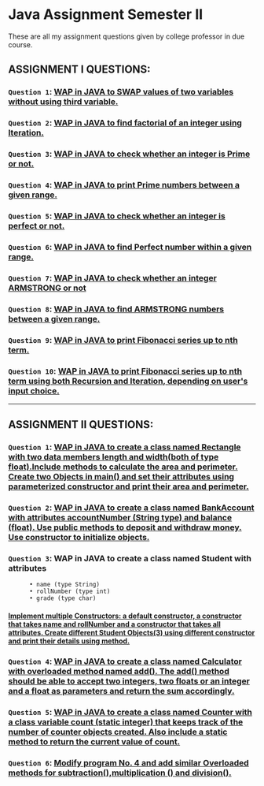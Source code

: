 # Java Assignment Semester II
These are all my assignment questions given by college professor in due course.

## ASSIGNMENT I QUESTIONS:

### `Question 1`: [WAP in JAVA to SWAP values of two variables without using third variable.](https://github.com/xorus-Tnzu/Java_Assignment/blob/main/Assignment%201/Assignment1Q1.java) 
### `Question 2`: [WAP in JAVA to find factorial of an integer using Iteration.](https://github.com/xorus-Tnzu/Java_Assignment/blob/main/Assignment%201/Assignment1Q2.java)
### `Question 3`: [WAP in JAVA to check whether an integer is Prime or not.](https://github.com/xorus-Tnzu/Java_Assignment/blob/main/Assignment%201/Assignment1Q3.java)
### `Question 4`: [WAP in JAVA  to print Prime numbers between a given range.](https://github.com/xorus-Tnzu/Java_Assignment/blob/main/Assignment%201/Assignment1Q4.java)
### `Question 5`: [WAP in JAVA to check whether an integer is perfect or not.](https://github.com/xorus-Tnzu/Java_Assignment/blob/main/Assignment%201/Assignment1Q5.java)
### `Question 6`: [WAP in JAVA to find Perfect number within a given range.](https://github.com/xorus-Tnzu/Java_Assignment/blob/main/Assignment%201/Assignment1Q6.java)
### `Question 7`: [WAP in JAVA to check whether an integer ARMSTRONG or not](https://github.com/xorus-Tnzu/Java_Assignment/blob/main/Assignment%201/Assignment1Q7.java)
### `Question 8`: [WAP in JAVA  to find ARMSTRONG numbers between a given range.](https://github.com/xorus-Tnzu/Java_Assignment/blob/main/Assignment%201/Assignment1Q8.java)
### `Question 9`: [WAP in JAVA  to print Fibonacci series up to nth term.](https://github.com/xorus-Tnzu/Java_Assignment/blob/main/Assignment%201/Assignment1Q9.java)
### `Question 10`: [WAP in JAVA to print Fibonacci series up to nth term using both Recursion and Iteration, depending on user's input choice.](https://github.com/xorus-Tnzu/Java_Assignment/blob/main/Assignment%201/Assignment1Q10.java)
___

## ASSIGNMENT II QUESTIONS:


### `Question 1`: [WAP in JAVA to create a class named Rectangle with two data members length and width(both of type float).Include methods to calculate the area and perimeter. Create two Objects in main() and set their attributes using parameterized constructor and print their area and perimeter.](https://github.com/xorus-Tnzu/Java_Assignment/blob/main/Assignment%202/Assignment2Q1.java)
### `Question 2`: [WAP in JAVA to create a class named BankAccount with attributes accountNumber (String type) and balance (float). Use public methods to deposit and withdraw money. Use constructor to initialize objects.](https://github.com/xorus-Tnzu/Java_Assignment/blob/main/Assignment%202/Assignment2Q2.java)
### `Question 3`: WAP in JAVA to create a class named Student with attributes
          •	name (type String)
          •	rollNumber (type int)
          •	grade (type char)
#### [Implement multiple Constructors: a default constructor, a constructor that takes name and rollNumber and a constructor that takes all attributes. Create different Student Objects(3) using different constructor and print their details using method.](https://github.com/xorus-Tnzu/Java_Assignment/blob/main/Assignment%202/Assignment2Q3.java)
### `Question 4`: [WAP in JAVA to create a class named Calculator with overloaded method named add(). The add() method should be able to accept two integers, two floats or an integer and a float as parameters and return the sum accordingly.](https://github.com/xorus-Tnzu/Java_Assignment/blob/main/Assignment%202/Assignment2Q4.java)
### `Question 5`: [WAP in JAVA to create a class named Counter with a class variable count (static integer) that keeps track of the number of counter objects created. Also include a static method to return the current value of count.](https://github.com/xorus-Tnzu/Java_Assignment/blob/main/Assignment%202/Assignment2Q5.java)
### `Question 6`: [Modify program No. 4 and add similar Overloaded methods for subtraction(),multiplication () and division().](https://github.com/xorus-Tnzu/Java_Assignment/blob/main/Assignment%202/Assignment2Q6.java)
